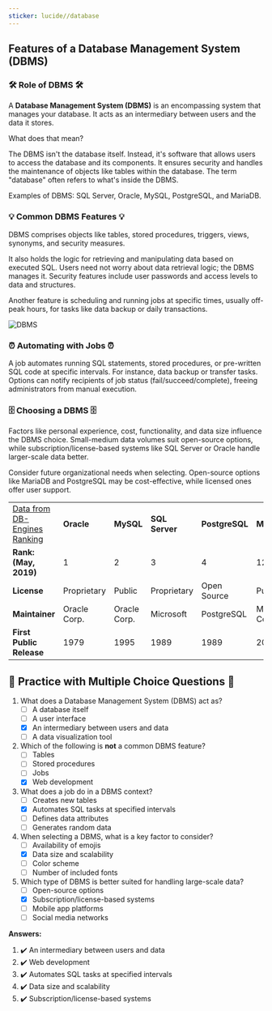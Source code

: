 ```yaml
---
sticker: lucide//database
---
```

## Features of a Database Management System (DBMS)

### 🛠️ **Role of DBMS** 🛠️

A **Database Management System (DBMS)** is an encompassing system that manages your database. It acts as an intermediary between users and the data it stores.

What does that mean?

The DBMS isn't the database itself. Instead, it's software that allows users to access the database and its components. It ensures security and handles the maintenance of objects like tables within the database. The term "database" often refers to what's inside the DBMS.

Examples of DBMS: SQL Server, Oracle, MySQL, PostgreSQL, and MariaDB.

### 💡 **Common DBMS Features** 💡

DBMS comprises objects like tables, stored procedures, triggers, views, synonyms, and security measures.

It also holds the logic for retrieving and manipulating data based on executed SQL. Users need not worry about data retrieval logic; the DBMS manages it. Security features include user passwords and access levels to data and structures.

Another feature is scheduling and running jobs at specific times, usually off-peak hours, for tasks like data backup or daily transactions.

![DBMS](https://user.oc-static.com/upload/2019/05/21/15584419181282_P1CH3a.png)
### ⏰ **Automating with Jobs** ⏰

A job automates running SQL statements, stored procedures, or pre-written SQL code at specific intervals. For instance, data backup or transfer tasks. Options can notify recipients of job status (fail/succeed/complete), freeing administrators from manual execution.

### 🗄️ **Choosing a DBMS** 🗄️

Factors like personal experience, cost, functionality, and data size influence the DBMS choice. Small-medium data volumes suit open-source options, while subscription/license-based systems like SQL Server or Oracle handle larger-scale data better.

Consider future organizational needs when selecting. Open-source options like MariaDB and PostgreSQL may be cost-effective, while licensed ones offer user support.

|   |   |   |   |   |   |
|---|---|---|---|---|---|
|[Data from DB-Engines Ranking](https://db-engines.com/en/ranking)|**Oracle**|**MySQL**|**SQL Server**|**PostgreSQL**|**MariaDB**|
|**Rank: (May, 2019)**|1|2|3|4|12|
|**License**|Proprietary|Public|Proprietary|Open Source|Public|
|**Maintainer**|Oracle Corp.|Oracle Corp.|Microsoft|PostgreSQL|MariaDB Community|
|**First Public Release**|1979|1995|1989|1989|2010|
## 📝 **Practice with Multiple Choice Questions** 📝

1. What does a Database Management System (DBMS) act as?
   - [ ] A database itself
   - [ ] A user interface
   - [x] An intermediary between users and data
   - [ ] A data visualization tool

2. Which of the following is **not** a common DBMS feature?
   - [ ] Tables
   - [ ] Stored procedures
   - [ ] Jobs
   - [x] Web development

3. What does a job do in a DBMS context?
   - [ ] Creates new tables
   - [x] Automates SQL tasks at specified intervals
   - [ ] Defines data attributes
   - [ ] Generates random data

4. When selecting a DBMS, what is a key factor to consider?
   - [ ] Availability of emojis
   - [x] Data size and scalability
   - [ ] Color scheme
   - [ ] Number of included fonts

5. Which type of DBMS is better suited for handling large-scale data?
   - [ ] Open-source options
   - [x] Subscription/license-based systems
   - [ ] Mobile app platforms
   - [ ] Social media networks

**Answers:**
1. ✔️ An intermediary between users and data
2. ✔️ Web development
3. ✔️ Automates SQL tasks at specified intervals
4. ✔️ Data size and scalability
5. ✔️ Subscription/license-based systems